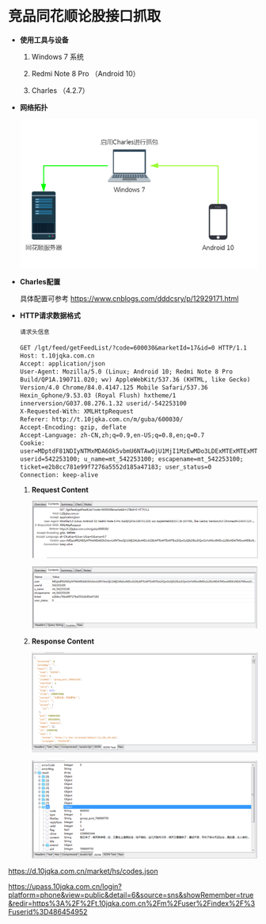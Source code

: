 # 竞品同花顺论股接口抓取

- **使用工具与设备**

  1. Windows 7 系统

  2. Redmi Note 8 Pro （Android 10）

  3. Charles （4.2.7）

- **网络拓扑**

  ![未命名文件](竞品同花顺论股接口抓取.assets/未命名文件.jpg)
  
- **Charles配置**
  
  具体配置可参考 https://www.cnblogs.com/dddcsry/p/12929171.html
  
  
  
- **HTTP请求数据格式**

  ```shell
  请求头信息
  
  GET /lgt/feed/getFeedList/?code=600030&marketId=17&id=0 HTTP/1.1
  Host: t.10jqka.com.cn
  Accept: application/json
  User-Agent: Mozilla/5.0 (Linux; Android 10; Redmi Note 8 Pro Build/QP1A.190711.020; wv) AppleWebKit/537.36 (KHTML, like Gecko) Version/4.0 Chrome/84.0.4147.125 Mobile Safari/537.36 Hexin_Gphone/9.53.03 (Royal Flush) hxtheme/1 innerversion/G037.08.276.1.32 userid/-542253100
  X-Requested-With: XMLHttpRequest
  Referer: http://t.10jqka.com.cn/m/guba/600030/
  Accept-Encoding: gzip, deflate
  Accept-Language: zh-CN,zh;q=0.9,en-US;q=0.8,en;q=0.7
  Cookie: user=MDptdF81NDIyNTMxMDA6Ok5vbmU6NTAwOjU1MjI1MzEwMDo3LDExMTExMTExMTExLDQwOzQ0LDExLDQwOzYsMSw0MDs1LDEsNDA7MSwxMDEsNDA7MiwxLDQwOzMsMSw0MDs1LDEsNDA7OCwwMDAwMDAwMDAwMDAwMDAwMDAwMDAwMSw0MDsxMDIsMSw0MDo6Ojo1NDIyNTMxMDA6MTU5ODk3NTU4MDo6OjE1OTg5NDQwMjA6MjY3ODQwMDowOjFlY2MxOTNiMmRjMWZlN2M4MzQ1MWNmNDhhZjIwYWJiNTo6MA%3D%3D; userid=542253100; u_name=mt_542253100; escapename=mt_542253100; ticket=e2b8cc781e99f7276a5552d185a47183; user_status=0
  Connection: keep-alive
  ```

  

  1. **Request Content**

     ![image-20200902001718306](竞品同花顺论股接口抓取.assets/image-20200902001718306.png)

     ![image-20200902001744480](竞品同花顺论股接口抓取.assets/image-20200902001744480.png)

  2. **Response Content**

     ![image-20200902001911490](竞品同花顺论股接口抓取.assets/image-20200902001911490.png)

     ![image-20200902001934806](竞品同花顺论股接口抓取.assets/image-20200902001934806.png)



https://d.10jqka.com.cn/market/hs/codes.json

https://upass.10jqka.com.cn/login?platform=phone&view=public&detail=6&source=sns&showRemember=true&redir=https%3A%2F%2Ft.10jqka.com.cn%2Fm%2Fuser%2Findex%2F%3Fuserid%3D486454952